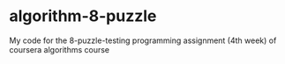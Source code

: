 # algorithm-8-puzzle
My code for the 8-puzzle-testing programming assignment (4th week) of coursera algorithms course
